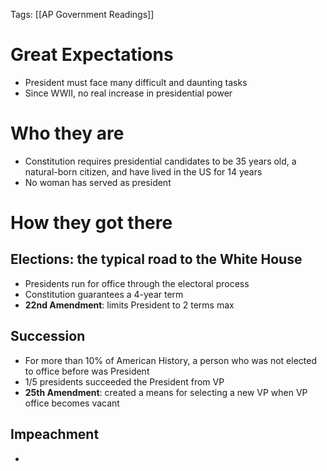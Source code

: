 Tags: [[AP Government Readings]]

# Great Expectations
- President must face many difficult and daunting tasks
- Since WWII, no real increase in presidential power

# Who they are
- Constitution requires presidential candidates to be 35 years old, a natural-born citizen, and have lived in the US for 14 years
- No woman has served as president

# How they got there
## Elections: the typical road to the White House
- Presidents run for office through the electoral process
- Constitution guarantees a 4-year term
- **22nd Amendment**: limits President to 2 terms max

## Succession
- For more than 10% of American History, a person who was not elected to office before was President
- 1/5 presidents succeeded the President from VP
- **25th Amendment**: created a means for selecting a new VP when VP office becomes vacant

## Impeachment
-